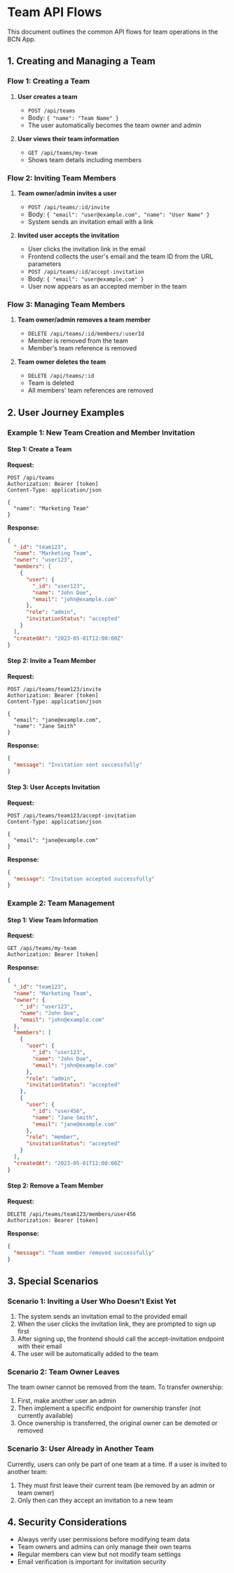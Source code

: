 # Team API Flows

This document outlines the common API flows for team operations in the BCN App.

## 1. Creating and Managing a Team

### Flow 1: Creating a Team
1. **User creates a team**
   - `POST /api/teams`
   - Body: `{ "name": "Team Name" }`
   - The user automatically becomes the team owner and admin

2. **User views their team information**
   - `GET /api/teams/my-team`
   - Shows team details including members

### Flow 2: Inviting Team Members
1. **Team owner/admin invites a user**
   - `POST /api/teams/:id/invite`
   - Body: `{ "email": "user@example.com", "name": "User Name" }`
   - System sends an invitation email with a link

2. **Invited user accepts the invitation**
   - User clicks the invitation link in the email
   - Frontend collects the user's email and the team ID from the URL parameters
   - `POST /api/teams/:id/accept-invitation`
   - Body: `{ "email": "user@example.com" }`
   - User now appears as an accepted member in the team

### Flow 3: Managing Team Members
1. **Team owner/admin removes a team member**
   - `DELETE /api/teams/:id/members/:userId`
   - Member is removed from the team
   - Member's team reference is removed

2. **Team owner deletes the team**
   - `DELETE /api/teams/:id`
   - Team is deleted
   - All members' team references are removed

## 2. User Journey Examples

### Example 1: New Team Creation and Member Invitation

#### Step 1: Create a Team
**Request:**
```http
POST /api/teams
Authorization: Bearer [token]
Content-Type: application/json

{
  "name": "Marketing Team"
}
```

**Response:**
```json
{
  "_id": "team123",
  "name": "Marketing Team",
  "owner": "user123",
  "members": [
    {
      "user": {
        "_id": "user123",
        "name": "John Doe",
        "email": "john@example.com"
      },
      "role": "admin",
      "invitationStatus": "accepted"
    }
  ],
  "createdAt": "2023-05-01T12:00:00Z"
}
```

#### Step 2: Invite a Team Member
**Request:**
```http
POST /api/teams/team123/invite
Authorization: Bearer [token]
Content-Type: application/json

{
  "email": "jane@example.com",
  "name": "Jane Smith"
}
```

**Response:**
```json
{
  "message": "Invitation sent successfully"
}
```

#### Step 3: User Accepts Invitation
**Request:**
```http
POST /api/teams/team123/accept-invitation
Content-Type: application/json

{
  "email": "jane@example.com"
}
```

**Response:**
```json
{
  "message": "Invitation accepted successfully"
}
```

### Example 2: Team Management

#### Step 1: View Team Information
**Request:**
```http
GET /api/teams/my-team
Authorization: Bearer [token]
```

**Response:**
```json
{
  "_id": "team123",
  "name": "Marketing Team",
  "owner": {
    "_id": "user123",
    "name": "John Doe",
    "email": "john@example.com"
  },
  "members": [
    {
      "user": {
        "_id": "user123",
        "name": "John Doe",
        "email": "john@example.com"
      },
      "role": "admin",
      "invitationStatus": "accepted"
    },
    {
      "user": {
        "_id": "user456",
        "name": "Jane Smith",
        "email": "jane@example.com"
      },
      "role": "member",
      "invitationStatus": "accepted"
    }
  ],
  "createdAt": "2023-05-01T12:00:00Z"
}
```

#### Step 2: Remove a Team Member
**Request:**
```http
DELETE /api/teams/team123/members/user456
Authorization: Bearer [token]
```

**Response:**
```json
{
  "message": "Team member removed successfully"
}
```

## 3. Special Scenarios

### Scenario 1: Inviting a User Who Doesn't Exist Yet
1. The system sends an invitation email to the provided email
2. When the user clicks the invitation link, they are prompted to sign up first
3. After signing up, the frontend should call the accept-invitation endpoint with their email
4. The user will be automatically added to the team

### Scenario 2: Team Owner Leaves
The team owner cannot be removed from the team. To transfer ownership:
1. First, make another user an admin
2. Then implement a specific endpoint for ownership transfer (not currently available)
3. Once ownership is transferred, the original owner can be demoted or removed

### Scenario 3: User Already in Another Team
Currently, users can only be part of one team at a time. If a user is invited to another team:
1. They must first leave their current team (be removed by an admin or team owner)
2. Only then can they accept an invitation to a new team

## 4. Security Considerations

- Always verify user permissions before modifying team data
- Team owners and admins can only manage their own teams
- Regular members can view but not modify team settings
- Email verification is important for invitation security 